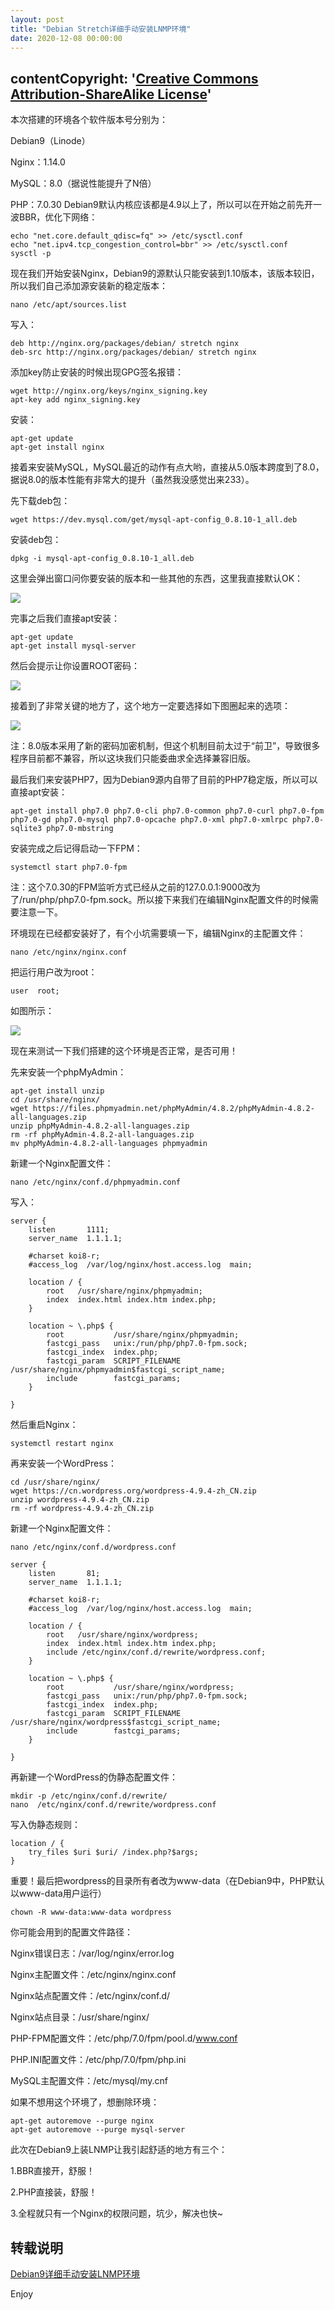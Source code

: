```yaml
---
layout: post
title: "Debian Stretch详细手动安装LNMP环境"
date: 2020-12-08 00:00:00
---
```


## contentCopyright: '[Creative Commons Attribution-ShareAlike License](https://en.wikipedia.org/wiki/Wikipedia:Text_of_Creative_Commons_Attribution-ShareAlike_3.0_Unported_License)'

本次搭建的环境各个软件版本号分别为：

Debian9（Linode）

Nginx：1.14.0

MySQL：8.0（据说性能提升了N倍）

PHP：7.0.30
Debian9默认内核应该都是4.9以上了，所以可以在开始之前先开一波BBR，优化下网络：

```
echo "net.core.default_qdisc=fq" >> /etc/sysctl.conf
echo "net.ipv4.tcp_congestion_control=bbr" >> /etc/sysctl.conf
sysctl -p
```

现在我们开始安装Nginx，Debian9的源默认只能安装到1.10版本，该版本较旧，所以我们自己添加源安装新的稳定版本：

```
nano /etc/apt/sources.list
```

写入：

```
deb http://nginx.org/packages/debian/ stretch nginx
deb-src http://nginx.org/packages/debian/ stretch nginx
```

添加key防止安装的时候出现GPG签名报错：

```
wget http://nginx.org/keys/nginx_signing.key
apt-key add nginx_signing.key
```

安装：

```
apt-get update
apt-get install nginx
```

接着来安装MySQL，MySQL最近的动作有点大哟，直接从5.0版本跨度到了8.0，据说8.0的版本性能有非常大的提升（虽然我没感觉出来233）。

先下载deb包：

```
wget https://dev.mysql.com/get/mysql-apt-config_0.8.10-1_all.deb
```

安装deb包：

```
dpkg -i mysql-apt-config_0.8.10-1_all.deb
```

这里会弹出窗口问你要安装的版本和一些其他的东西，这里我直接默认OK：

![](/images/2020/12/debian9-install-lnmp/debian9-install-lnmp-1.png#alt=debian9-install-lnmp)

完事之后我们直接apt安装：

```
apt-get update
apt-get install mysql-server
```

然后会提示让你设置ROOT密码：

![](/images/2020/12/debian9-install-lnmp/debian9-install-lnmp-2.png#alt=debian9-install-lnmp)

接着到了非常关键的地方了，这个地方一定要选择如下图圈起来的选项：

![](/images/2020/12/debian9-install-lnmp/debian9-install-lnmp-3.png#alt=debian9-install-lnmp)

注：8.0版本采用了新的密码加密机制，但这个机制目前太过于“前卫”，导致很多程序目前都不兼容，所以这块我们只能委曲求全选择兼容旧版。

最后我们来安装PHP7，因为Debian9源内自带了目前的PHP7稳定版，所以可以直接apt安装：

```
apt-get install php7.0 php7.0-cli php7.0-common php7.0-curl php7.0-fpm php7.0-gd php7.0-mysql php7.0-opcache php7.0-xml php7.0-xmlrpc php7.0-sqlite3 php7.0-mbstring
```

安装完成之后记得启动一下FPM：

```
systemctl start php7.0-fpm
```

注：这个7.0.30的FPM监听方式已经从之前的127.0.0.1:9000改为了/run/php/php7.0-fpm.sock。所以接下来我们在编辑Nginx配置文件的时候需要注意一下。

环境现在已经都安装好了，有个小坑需要填一下，编辑Nginx的主配置文件：

```
nano /etc/nginx/nginx.conf
```

把运行用户改为root：

```
user  root;
```

如图所示：

![](/images/2020/12/debian9-install-lnmp/debian9-install-lnmp-4.png#alt=debian9-install-lnmp)

现在来测试一下我们搭建的这个环境是否正常，是否可用！

先来安装一个phpMyAdmin：

```
apt-get install unzip
cd /usr/share/nginx/
wget https://files.phpmyadmin.net/phpMyAdmin/4.8.2/phpMyAdmin-4.8.2-all-languages.zip
unzip phpMyAdmin-4.8.2-all-languages.zip
rm -rf phpMyAdmin-4.8.2-all-languages.zip
mv phpMyAdmin-4.8.2-all-languages phpmyadmin
```

新建一个Nginx配置文件：

```
nano /etc/nginx/conf.d/phpmyadmin.conf
```

写入：

```
server {
    listen       1111;
    server_name  1.1.1.1;

    #charset koi8-r;
    #access_log  /var/log/nginx/host.access.log  main;

    location / {
        root   /usr/share/nginx/phpmyadmin;
        index  index.html index.htm index.php;
    }

    location ~ \.php$ {
        root           /usr/share/nginx/phpmyadmin;
        fastcgi_pass   unix:/run/php/php7.0-fpm.sock;
        fastcgi_index  index.php;
        fastcgi_param  SCRIPT_FILENAME  /usr/share/nginx/phpmyadmin$fastcgi_script_name;
        include        fastcgi_params;
    }

}
```

然后重启Nginx：

```
systemctl restart nginx
```

再来安装一个WordPress：

```
cd /usr/share/nginx/
wget https://cn.wordpress.org/wordpress-4.9.4-zh_CN.zip
unzip wordpress-4.9.4-zh_CN.zip
rm -rf wordpress-4.9.4-zh_CN.zip
```

新建一个Nginx配置文件：

```
nano /etc/nginx/conf.d/wordpress.conf
```

```
server {
    listen       81;
    server_name  1.1.1.1;

    #charset koi8-r;
    #access_log  /var/log/nginx/host.access.log  main;

    location / {
        root   /usr/share/nginx/wordpress;
        index  index.html index.htm index.php;
        include /etc/nginx/conf.d/rewrite/wordpress.conf;
    }

    location ~ \.php$ {
        root           /usr/share/nginx/wordpress;
        fastcgi_pass   unix:/run/php/php7.0-fpm.sock;
        fastcgi_index  index.php;
        fastcgi_param  SCRIPT_FILENAME  /usr/share/nginx/wordpress$fastcgi_script_name;
        include        fastcgi_params;
    }

}
```

再新建一个WordPress的伪静态配置文件：

```
mkdir -p /etc/nginx/conf.d/rewrite/
nano  /etc/nginx/conf.d/rewrite/wordpress.conf
```

写入伪静态规则：

```
location / {
	try_files $uri $uri/ /index.php?$args;
}
```

重要！最后把wordpress的目录所有者改为www-data（在Debian9中，PHP默认以www-data用户运行）

```
chown -R www-data:www-data wordpress
```

你可能会用到的配置文件路径：

Nginx错误日志：/var/log/nginx/error.log

Nginx主配置文件：/etc/nginx/nginx.conf

Nginx站点配置文件：/etc/nginx/conf.d/

Nginx站点目录：/usr/share/nginx/

PHP-FPM配置文件：/etc/php/7.0/fpm/pool.d/www.conf

PHP.INI配置文件：/etc/php/7.0/fpm/php.ini

MySQL主配置文件：/etc/mysql/my.cnf

如果不想用这个环境了，想删除环境：

```
apt-get autoremove --purge nginx
apt-get autoremove --purge mysql-server
```

此次在Debian9上装LNMP让我引起舒适的地方有三个：

1.BBR直接开，舒服！

2.PHP直接装，舒服！

3.全程就只有一个Nginx的权限问题，坑少，解决也快~

## 转载说明

[Debian9详细手动安装LNMP环境](https://lala.im/3894.html)

Enjoy
